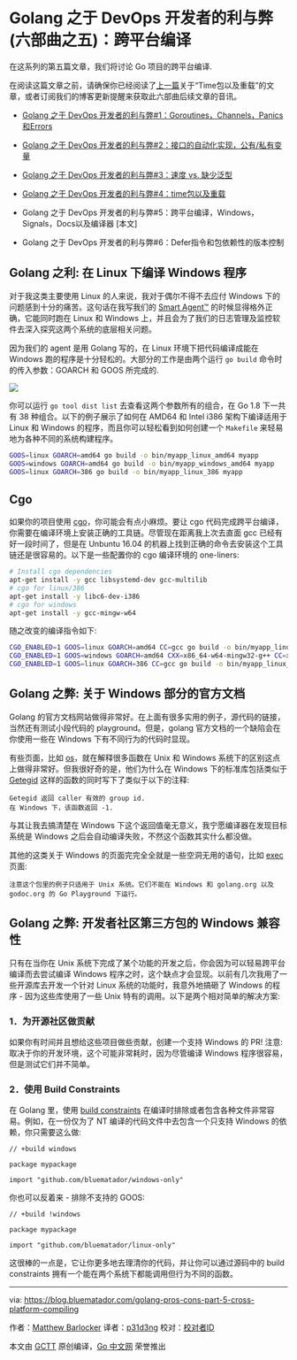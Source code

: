 # Golang 之于 DevOps 开发者的利与弊(六部曲之五)：跨平台编译

在这系列的第五篇文章，我们将讨论 Go 项目的跨平台编译.

在阅读这篇文章之前，请确保你已经阅读了[上一篇](https://blog.bluematador.com/golang-pros-cons-part-4-time-package-method-overloading)关于“Time包以及重载”的文章，或者订阅我们的博客更新提醒来获取此六部曲后续文章的音讯。

- [Golang 之于 DevOps 开发者的利与弊#1：Goroutines，Channels，Panics和Errors](https://blog.bluematador.com/blog/posts/golang-pros-cons-for-devops-part-1-goroutines-panics-errors/)

- [Golang 之于 DevOps 开发者的利与弊#2：接口的自动化实现，公有/私有变量](https://blog.bluematador.com/blog/posts/golang-pros-cons-for-devops-part-1-goroutines-panics-errors/)

- [Golang 之于 DevOps 开发者的利与弊#3：速度 vs. 缺少泛型](https://blog.bluematador.com/posts/golang-pros-cons-devops-part-3-speed-lack-generics/)

- [Golang 之于 DevOps 开发者的利与弊#4：time包以及重载](https://blog.bluematador.com/golang-pros-cons-part-4-time-package-method-overloading)

- Golang 之于 DevOps 开发者的利与弊#5：跨平台编译，Windows，Signals，Docs以及编译器 [本文]

- Golang 之于 DevOps 开发者的利与弊#6：Defer指令和包依赖性的版本控制

## Golang 之利: 在 Linux 下编译 Windows 程序

对于我这类主要使用 Linux 的人来说，我对于偶尔不得不去应付 Windows 下的问题感到十分的痛苦。这句话在我写我们的 [Smart Agent™](https://www.bluematador.com/smart-agent) 的时候显得格外正确，它能同时跑在 Linux 和 Windows 上，并且会为了我们的日志管理及监控软件去深入探究这两个系统的底层相关问题。

因为我们的 agent 是用 Golang 写的，在 Linux 环境下把代码编译成能在 Windows 跑的程序是十分轻松的。大部分的工作是由两个运行 `go build` 命令时的传入参数：GOARCH 和 GOOS 所完成的.

![](https://blog.bluematador.com/hs-fs/hubfs/blog/2018-1-12-golang-part-5/goos-meme.jpg?width=1420&height=946&name=goos-meme.jpg)

你可以运行 `go tool dist list` 去查看这两个参数所有的组合，在 Go 1.8 下一共有 38 种组合。以下的例子展示了如何在 AMD64 和 Intel i386 架构下编译适用于 Linux 和 Windows 的程序，而且你可以轻松看到如何创建一个 `Makefile` 来轻易地为各种不同的系统构建程序。

```bash
GOOS=linux GOARCH=amd64 go build -o bin/myapp_linux_amd64 myapp
GOOS=windows GOARCH=amd64 go build -o bin/myapp_windows_amd64 myapp
GOOS=linux GOARCH=386 go build -o bin/myapp_linux_386 myapp
```

## Cgo

如果你的项目使用 [cgo](https://golang.org/cmd/cgo/)，你可能会有点小麻烦。要让 cgo 代码完成跨平台编译，你需要在编译环境上安装正确的工具链。尽管现在距离我上次去直面 gcc 已经有好一段时间了，但是在 Unbuntu 16.04 的机器上找到正确的命令去安装这个工具链还是很容易的。以下是一些配置你的 cgo 编译环境的 one-liners:

```bash
# Install cgo dependencies
apt-get install -y gcc libsystemd-dev gcc-multilib
# cgo for linux/386
apt-get install -y libc6-dev-i386
# cgo for windows
apt-get install -y gcc-mingw-w64
```

随之改变的编译指令如下:

```bash
CGO_ENABLED=1 GOOS=linux GOARCH=amd64 CC=gcc go build -o bin/myapp_linux_amd64 myapp
CGO_ENABLED=1 GOOS=windows GOARCH=amd64 CXX=x86_64-w64-mingw32-g++ CC=x86_64-w64-mingw32-gcc go build -o bin/myapp_windows_amd64 myapp
CGO_ENABLED=1 GOOS=linux GOARCH=386 CC=gcc go build -o bin/myapp_linux_386 myapp
```

## Golang 之弊: 关于 Windows 部分的官方文档

Golang 的官方文档网站做得非常好。在上面有很多实用的例子，源代码的链接，当然还有测试小段代码的 playground。但是，golang 官方文档的一个缺陷会在你使用一些在 Windows 下有不同行为的代码时显现。

有些页面，比如 [os](https://golang.org/pkg/os/)，就在解释很多函数在 Unix 和 Windows 系统下的区别这点上做得非常好。但我很好奇的是，他们为什么在 Windows 下的标准库包括类似于 [Getegid](https://golang.org/pkg/os/#Getegid) 这样的函数的同时写下了类似于以下的注释: 

```
Getegid 返回 caller 有效的 group id.
在 Windows 下，该函数返回 -1.
```

与其让我去搞清楚在 Windows 下这个返回值毫无意义，我宁愿编译器在发现目标系统是 Windows 之后会自动编译失败，不然这个函数其实什么都没做。

其他的这类关于 Windows 的页面完完全全就是一些空洞无用的语句，比如 [exec](https://golang.org/pkg/os/exec/) 页面: 

```
注意这个包里的例子只适用于 Unix 系统。它们不能在 Windows 和 golang.org 以及 godoc.org 的 Go Playground 下运行。
```

## Golang 之弊: 开发者社区第三方包的 Windows 兼容性

只有在当你在 Unix 系统下完成了某个功能的开发之后，你会因为可以轻易跨平台编译而去尝试编译 Windows 程序之时，这个缺点才会显现。以前有几次我用了一些开源库去开发一个针对 Linux 系统的功能时，我意外地搞砸了 Windows 的程序 - 因为这些库使用了一些 Unix 特有的调用。以下是两个相对简单的解决方案:

### 1．为开源社区做贡献

如果你有时间并且想给这些项目做些贡献，创建一个支持 Windows 的 PR! 注意: 取决于你的开发环境，这个可能非常耗时，因为尽管编译 Windows 程序很容易，但是测试它们并不简单。

### 2．使用 Build Constraints

在 Golang 里，使用 [build constraints](https://golang.org/pkg/go/build/#hdr-Build_Constraints) 在编译时排除或者包含各种文件非常容易。例如，在一份仅为了 NT 编译的代码文件中去包含一个只支持 Windows 的依赖，你只需要这么做: 

```golang
// +build windows

package mypackage

import "github.com/bluematador/windows-only"
```

你也可以反着来 - 排除不支持的 GOOS:

```golang
// +build !windows

package mypackage

import "github.com/bluematador/linux-only"
```

这很棒的一点是，它让你更多地去理清你的代码，并让你可以通过源码中的 build constraints 拥有一个能在两个系统下都能调用但行为不同的函数。


----------------

via: https://blog.bluematador.com/golang-pros-cons-part-5-cross-platform-compiling

作者：[Matthew Barlocker](https://github.com/mbarlocker)
译者：[p31d3ng](https://github.com/p31d3ng)
校对：[校对者ID](https://github.com/校对者ID)

本文由 [GCTT](https://github.com/studygolang/GCTT) 原创编译，[Go 中文网](https://studygolang.com/) 荣誉推出